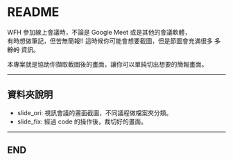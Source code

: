 # README

WFH 參加線上會議時，不論是 Google Meet 或是其他的會議軟體，  
有時想做筆記，但苦無簡報!! 
這時候你可能會想要截圖，但是節圖會充滿很多 ~~多餘的~~ 資訊。

本專案就是協助你擷取截圖後的畫面，讓你可以單純切出想要的簡報畫面。

---

## 資料夾說明

- slide_ori: 視訊會議的畫面截圖，不同議程做檔案夾分類。
- slide_fix: 經過 code 的操作後，裁切好的畫面。

---

## END
